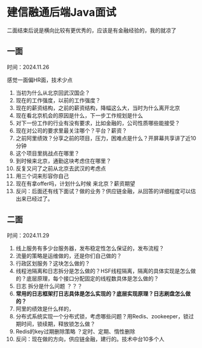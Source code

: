 # 建信融通后端Java面试

二面结束后说是横向比较有更优秀的，应该是有金融经验的，我的就凉了

## 一面

时间：2024.11.26

感觉一面偏HR面，技术少点

1. 当初为什么从北京回武汉国企？
2. 现在的工作强度，以前的工作强度？
3. 现在的薪资结构，之前的薪资结构，降幅这么大，当时为什么离开北京
4. 现在看北京机会的原因是什么，下一步工作规划是什么
5. 对下一份工作的行业有没有要求，比如金融的，公司性质哪些能接受？
6. 现在对公司的要求里最关注哪个？平台？薪资？
7. 之前阿里绩效？分享之前的项目，压力，困难点是什么？开屏幕共享讲了近10分钟
8. 这个项目里挑战点在哪里？
9. 到时候来北京，通勤这块考虑住在哪里？
10. 反复又问了之前从北京去武汉的考虑点
11. 用三个词来形容你自己
12. 现在有拿offer吗，计划什么时候 来北京？薪资期望
13. 反问：后面还有线下面试？做的业务？供应链金融，从回答的详细程度可以估出来已经过了。

## 二面

时间：2024.11.29

1. 线上服务有多少台服务器，发布稳定性怎么保证的，发布流程？
2. 流量的策略是运维做的，还是你们自己做的？
3. 行政区划服务？这块怎么做的？
4. 线程池隔离和日志拆分是怎么做的？HSF线程隔离，隔离的具体实现是怎么做的？底层原理，每个接口分配固定的线程数具体是怎么做的？
5. 日志 拆分是什么问题 ？？？
6. **常用的日志框架打日志具体是怎么实现的？底层实现原理？日志刷盘怎么做的？**
7. 阿里的绩效是什么样的，
8. 分布式系统实现一个分布式锁，考虑哪些问题？用Redis、zookeeper，锁过期时间，锁续期，释放锁怎么做？
9. Redis的key过期删除策略 ？定时、定期、惰性删除
10. 反问：现在做的方向，供应链金融，建行的。技术中台10多个人